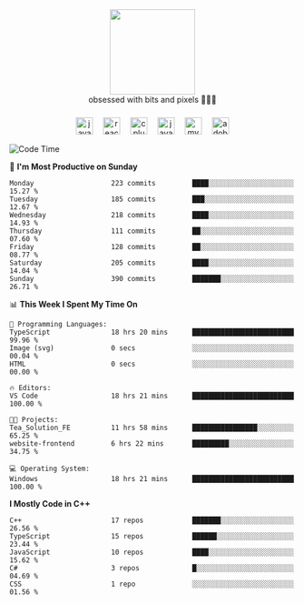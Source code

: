 


  <div align="center">
    
   <img src = "https://i.postimg.cc/W1R4TF4j/d6kpuve-c97567cf-518b-4b86-a271-5c89d88d22f7.gif"  width=150px height=150px />
 </div>

<div align="center">
  obsessed with bits and pixels 🧑‍💻🎨
</div>

  ###
<div align="center">
 <img src="https://cdn.jsdelivr.net/gh/devicons/devicon/icons/javascript/javascript-original.svg" height="30" alt="javascript logo"  />
  <img width="10" />
  <img src="https://cdn.jsdelivr.net/gh/devicons/devicon/icons/react/react-original.svg" height="30" alt="react logo"  />
  <img width="10" />
   <!--<img src="https://cdn.jsdelivr.net/gh/devicons/devicon/icons/nodejs/nodejs-original.svg" height="30" alt="nodejs logo"  />
  <img width="10" />
 <img src="https://cdn.jsdelivr.net/gh/devicons/devicon/icons/flutter/flutter-original.svg" height="30" alt="flutter logo"  />
 <img width="10" />-->
  <img src="https://cdn.jsdelivr.net/gh/devicons/devicon/icons/cplusplus/cplusplus-original.svg" height="30" alt="cpluplus logo"  />
  <img width="10" />
  <img src="https://cdn.jsdelivr.net/gh/devicons/devicon/icons/java/java-original.svg" height="30" alt="java logo"  />
  <img width="10" />
  <img src="https://skillicons.dev/icons?i=mysql" height="30" alt="mysql logo"  />
  <img width="10" />
  <img src="https://skillicons.dev/icons?i=pr" height="30" alt="adobepremierepro logo"  />
</div>

<!--START_SECTION:waka-->
![Code Time](http://img.shields.io/badge/Code%20Time-1%2C813%20hrs%2051%20mins-blue)

📅 **I'm Most Productive on Sunday** 

```text
Monday                   223 commits         ████░░░░░░░░░░░░░░░░░░░░░   15.27 % 
Tuesday                  185 commits         ███░░░░░░░░░░░░░░░░░░░░░░   12.67 % 
Wednesday                218 commits         ████░░░░░░░░░░░░░░░░░░░░░   14.93 % 
Thursday                 111 commits         ██░░░░░░░░░░░░░░░░░░░░░░░   07.60 % 
Friday                   128 commits         ██░░░░░░░░░░░░░░░░░░░░░░░   08.77 % 
Saturday                 205 commits         ████░░░░░░░░░░░░░░░░░░░░░   14.04 % 
Sunday                   390 commits         ███████░░░░░░░░░░░░░░░░░░   26.71 % 
```


📊 **This Week I Spent My Time On** 

```text
💬 Programming Languages: 
TypeScript               18 hrs 20 mins      █████████████████████████   99.96 % 
Image (svg)              0 secs              ░░░░░░░░░░░░░░░░░░░░░░░░░   00.04 % 
HTML                     0 secs              ░░░░░░░░░░░░░░░░░░░░░░░░░   00.00 % 

🔥 Editors: 
VS Code                  18 hrs 21 mins      █████████████████████████   100.00 % 

🐱‍💻 Projects: 
Tea_Solution_FE          11 hrs 58 mins      ████████████████░░░░░░░░░   65.25 % 
website-frontend         6 hrs 22 mins       █████████░░░░░░░░░░░░░░░░   34.75 % 

💻 Operating System: 
Windows                  18 hrs 21 mins      █████████████████████████   100.00 % 
```

**I Mostly Code in C++** 

```text
C++                      17 repos            ███████░░░░░░░░░░░░░░░░░░   26.56 % 
TypeScript               15 repos            ██████░░░░░░░░░░░░░░░░░░░   23.44 % 
JavaScript               10 repos            ████░░░░░░░░░░░░░░░░░░░░░   15.62 % 
C#                       3 repos             █░░░░░░░░░░░░░░░░░░░░░░░░   04.69 % 
CSS                      1 repo              ░░░░░░░░░░░░░░░░░░░░░░░░░   01.56 % 
```




<!--END_SECTION:waka-->
